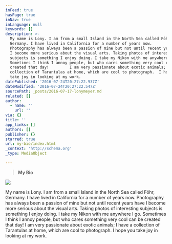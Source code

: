```yaml
---
inFeed: true
hasPage: true
inNav: true
inLanguage: null
keywords: []
description: >-
  My name is Lony. I am from a small Island in the North Sea called Föhr,
  Germany. I have lived in California for a number of years now.      
  Photography has always been a passion of mine but not until recent years have
  I become more serious about the visual arts. Taking photos of interesting
  subjects is something I enjoy doing. I take my Nikon with me anywhere I go.
  Sometimes I think I annoy people, but who cares something very cool can be
  created that day!         I am very passionate about exotic animals; I have a
  collection of Tarantulas at home, which are cool to photograph.  I hope you
  take joy in looking at my work.
datePublished: '2016-07-24T20:27:22.937Z'
dateModified: '2016-07-24T20:27:22.547Z'
sourcePath: _posts/2016-07-17-lonymeyer.md
related: []
author:
  - name: ''
    url: ''
via: {}
title: ''
app_links: []
authors: []
publisher: {}
starred: true
url: my-bio/index.html
_context: 'http://schema.org'
_type: MediaObject

---
```

> **My Bio**

<article style=""><img src="https://s3-us-west-2.amazonaws.com/the-grid-img/p/dd045406f115e197714610fb655a13f9a1ee6b75.jpg" /><p>My name is Lony. I am from a small Island in the North Sea called Föhr, Germany. I have lived in California for a number of years now. Photography has always been a passion of mine but not until recent years have I become more serious about the visual arts. Taking photos of interesting subjects is something I enjoy doing. I take my Nikon with me anywhere I go. Sometimes I think I annoy people, but who cares something very cool can be created that day! I am very passionate about exotic animals; I have a collection of Tarantulas at home, which are cool to photograph. I hope you take joy in looking at my work.</p></article>